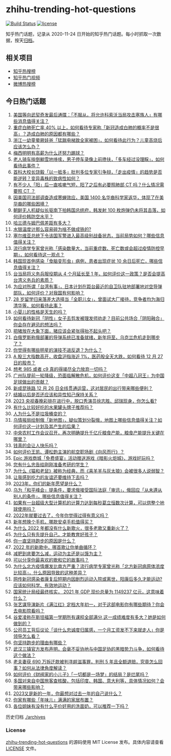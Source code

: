 # zhihu-trending-hot-questions

[![Build Status](https://github.com/justjavac/zhihu-trending-hot-questions/workflows/ci/badge.svg?branch=master)](https://github.com/justjavac/zhihu-trending-hot-questions/actions)
[![license](https://img.shields.io/github/license/justjavac/zhihu-trending-hot-questions)](https://github.com/justjavac/zhihu-trending-hot-questions/blob/master/LICENSE)

知乎热门话题，记录从 2020-11-24
日开始的知乎热门话题。每小时抓取一次数据，按天[归档](./archives)。

## 相关项目

- [知乎热搜榜](https://github.com/justjavac/zhihu-trending-top-search)
- [知乎热门视频](https://github.com/justjavac/zhihu-trending-hot-video)
- [微博热搜榜](https://github.com/justjavac/weibo-trending-hot-search)

## 今日热门话题

<!-- BEGIN -->
<!-- 最后更新时间 Wed Dec 28 2022 05:14:43 GMT+0800 (China Standard Time) -->

1. [美国等向武契奇发最后通牒：「不服从，将允许科索沃当局攻击塞族人」有哪些消息值得关注？](https://www.zhihu.com/question/574824497)
1. [重症白肺死亡率 40% 以上，如何看待专家称「新冠造成白肺的概率不是很高」？造成白肺的原因都有哪些？](https://www.zhihu.com/question/575027111)
1. [浙江一幼童晕厥娃爸「猛踹电梯致全家被困」，如何看待此行为？儿童高烧后应该怎么办？](https://www.zhihu.com/question/574996174)
1. [梅西明明有高薪为什么还努力踢球？](https://www.zhihu.com/question/573179213)
1. [老人骑车摔倒躺雪地哆嗦，男子停车录像上前搀扶，「多车经过没理睬」，如何看待此事件？](https://www.zhihu.com/question/574804431)
1. [首科大校长饶毅「以一抵多」批判多位专家引争辩，「走出疫情」的趋势是否能逆转？变异毒株的致病性如何？](https://www.zhihu.com/question/574949561)
1. [有不少人「阳」后一直咳嗽气短，阳了之后有必要照肺部 CT 吗？什么情况需要照 CT ？](https://www.zhihu.com/question/574927684)
1. [因美国司法部调查造成寒蝉效应，美国 1400 名华裔科学家返华，体现了在美华裔的哪些困境？](https://www.zhihu.com/question/574744831)
1. [朝鲜无人机疑似长驱南下拍韩国总统府，韩发射 100 枚炮弹仍未将其击落，如何评价韩防空水平？](https://www.zhihu.com/question/575017565)
1. [哈兰德与姆巴佩差距有多大？](https://www.zhihu.com/question/574371124)
1. [水银温度计那么容易碎为啥不做成铁的?](https://www.zhihu.com/question/573526381)
1. [塞尔维亚总统下令该国军警进入最高级别战备状态，当前局势如何？哪些信息值得关注？](https://www.zhihu.com/question/575019917)
1. [流行病学专家曾光称「感染数量大，当前重症数、死亡数或会超过疫情防控早期」，如何看待这一观点？](https://www.zhihu.com/question/574862777)
1. [韩国现首例感染「食脑变形虫」病例，患者出现症状 10 余日后死亡，哪些信息值得关注？](https://www.zhihu.com/question/574940172)
1. [台当局将义务兵服役期从 4 个月延长至 1 年，如何评价这一政策？是否会提高台湾义务兵的素质？](https://www.zhihu.com/question/575032780)
1. [为应对所谓「台湾有事」，日本计划在距台最近的自卫队驻地部署地对空导弹部队，如何评价？对我国有何影响？](https://www.zhihu.com/question/575036067)
1. [28 岁留学归来落差大选择当「全职儿女」，曾面试大厂接待，竞争者均为海归清华等，如何看待此事？](https://www.zhihu.com/question/574798466)
1. [小婴儿的性格是天生的吗？](https://www.zhihu.com/question/392986636)
1. [如何看待新冠「阴性」女子去剪发被理发师劝走？目前公共场合「阴阳融合」你会存在避忌的想法吗？](https://www.zhihu.com/question/574794040)
1. [把猪放在大象下面，猪应该会紧张得抬不起头吧？](https://www.zhihu.com/question/573617929)
1. [白俄罗斯称俄部署的导弹系统已准备就绪，新年将至，乌克兰危机走到哪步了？](https://www.zhihu.com/question/574802449)
1. [你觉得有哪些明星的演技不进反退？为什么？](https://www.zhihu.com/question/569014052)
1. [A 股三大指数高开，收盘沪指涨近 1%，医药股全天大跌，如何看待 12 月 27 日的股市？](https://www.zhihu.com/question/575031081)
1. [想考 985 或者 c9 真的得竭尽全力放弃一切吗？](https://www.zhihu.com/question/573250414)
1. [广州队提前一轮降级，恐面临解散危机，如何评价这支「中超八冠王」为中国足球做出的贡献？](https://www.zhihu.com/question/575035662)
1. [新成昆铁路 12 月 26 日全线贯通运营，这对居民的出行带来哪些便利？](https://www.zhihu.com/question/574338248)
1. [结婚以后是否还应该和异性知己保持关系？](https://www.zhihu.com/question/573891035)
1. [2023 央视春晚彩排在进行中，脱口秀演员徐志胜、邱瑞现身，你怎么看?](https://www.zhihu.com/question/574607494)
1. [有什么比较好吃的水果罐头牌子推荐吗？](https://www.zhihu.com/question/31549550)
1. [人为什么不是垃圾桶变的？](https://www.zhihu.com/question/574017594)
1. [乌情报局绘制俄「新地图」，疑似策划分裂俄，地图上哪些信息值得关注？如何评价这一计划及其产生的后果？](https://www.zhihu.com/question/574957575)
1. [中央农村工作会议召开，再次明确提升千亿斤粮食产能，粮食产能提升关键在哪里？](https://www.zhihu.com/question/574753108)
1. [钱真的会让人快乐吗？](https://www.zhihu.com/question/574804182)
1. [如何评价王凯、谭松韵主演的航空职场剧《向风而行》？](https://www.zhihu.com/question/533489494)
1. [Epic 游戏商城「免费盛宴」活动赠送游戏《暗影火炬城》，游戏好玩吗？](https://www.zhihu.com/question/574826403)
1. [您有什么忠告给刚刚准备考研的学生？](https://www.zhihu.com/question/459739439)
1. [为什么《猫和老鼠》被称为经典，而《喜羊羊与灰太狼》会被很多人说弱智？](https://www.zhihu.com/question/335576615)
1. [让我感到吃力的友谊还要维持下去吗？](https://www.zhihu.com/question/575033908)
1. [2023年，你们的新年愿望是什么？](https://www.zhihu.com/question/574388840)
1. [乌为「和平峰会」提条件，要求俄接受国际法庭「审讯」，俄回应「从未遵从别人的条件」，哪些信息值得关注？](https://www.zhihu.com/question/574966605)
1. [如果有一台超级大型计算机的计算力达到每秒葛立恒数次计算，可以供整个地球使用吗？](https://www.zhihu.com/question/574375271)
1. [2022年就要过去了，今年你觉得过得有意义吗？](https://www.zhihu.com/question/574825561)
1. [新年想换个手机，哪款安卓手机值得买？](https://www.zhihu.com/question/571003158)
1. [为什么 2022 年都没有什么新歌火，很多老歌又重新火了？](https://www.zhihu.com/question/561232755)
1. [为什么只有先提升自己，才能教育好孩子？](https://www.zhihu.com/question/569992791)
1. [你一直坚持跑步的原因是什么？](https://www.zhihu.com/question/570082548)
1. [2022 年的新歌中，哪首歌让你单曲循环？](https://www.zhihu.com/question/555809032)
1. [减肥到底要怎么减，运动为主还是以饿为主？](https://www.zhihu.com/question/569177078)
1. [可以分享你最喜欢的歌和它的故事吗？](https://www.zhihu.com/question/569436143)
1. [为什么北方疫情爆发比南方严重？流行病学专家曾光称「北方新冠病原体浓度比较高」，什么原因导致的这种差异？](https://www.zhihu.com/question/574850488)
1. [网传新冠感染者康复后短期内因剧烈运动入院或离世，阳康后多久才能运动? 应该如何科学、有效地运动？](https://www.zhihu.com/question/574526734)
1. [国家统计局经最终核实， 2021 年 GDP 现价总量为 1149237 亿元，这意味着什么？](https://www.zhihu.com/question/574937763)
1. [张艺谋导演新片《满江红》定档大年初一，对于这部电影你有哪些期待？你会去电影院看吗？](https://www.zhihu.com/question/574949351)
1. [谷爱凌称在斯坦福第一学期所有课程全部满分,这一成绩难度有多大？她是如何做到的？](https://www.zhihu.com/question/574807396)
1. [公司员工背后议论「谈什么忠诚度归属感，一个月工资发不下来就走人」你是领导怎么看？](https://www.zhihu.com/question/574758698)
1. [你坚持跑步的理由有哪些？](https://www.zhihu.com/question/571956451)
1. [武汉三镇官方发布声明，会毫不妥协地与中国足协的黑暗势力斗争，如何看待这个做法？](https://www.zhihu.com/question/574908484)
1. [老夫妻获 690 万拆迁款被判寻衅滋事罪，判刑 5 年且全额退赔，究竟怎么回事？如何从法律角度解读？](https://www.zhihu.com/question/574918793)
1. [如何评价《财阀家的小儿子》「一切都是一场梦」的结局？是烂尾吗？](https://www.zhihu.com/question/574780687)
1. [多国对来自中国旅客查核酸，包括印度、韩国、意大利等，具体情况如何？会带来哪些影响？](https://www.zhihu.com/question/574945298)
1. [2023又是新的一年，你最想对过去一年的自己说什么？](https://www.zhihu.com/question/574585526)
1. [你家有哪些「年味儿」满满的家居布置？](https://www.zhihu.com/question/571152223)
1. [各位姐妹有没有什么平价好用的洗面奶，可以推荐一下吗？](https://www.zhihu.com/question/570883974)

<!-- END -->

历史归档 [./archives](./archives)

### License

[zhihu-trending-hot-questions](https://github.com/justjavac/zhihu-trending-hot-questions)
的源码使用 MIT License 发布。具体内容请查看 [LICENSE](./LICENSE) 文件。

